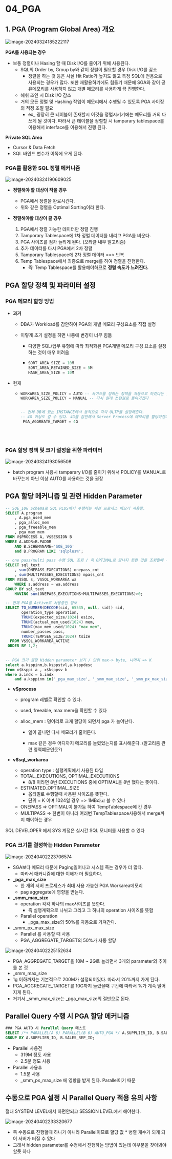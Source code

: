 # 04_PGA



## 1. PGA (Program Global Area) 개요

![image-20240324185222117](./04_PGA.assets/image-20240324185222117.png)

**PGA를 사용되는 경우**

- 보통 정렬이나 Hasing 할 때 Disk I/O를 줄이기 위해 사용된다.
  - SQL의 Order by, Group by와 같이 정렬이 필요할 경우 Disk  I/O를 감소
    - 정렬을 하는 것 등은 사실 Hit Ratio가 높지도 않고 특정 SQL에 전용으로 사용되는 경우가 많다. 또한 재활용하기에도 힘들기 때문에 SGA와 같이 공유메모리를 사용하지 않고 개별 메모리를 사용하게 끔 진행한다.
  - 해쉬 조인 시 Disk I/O 감소
  - 거의 모든 정렬 및 Hashing 작업이 메모리에서 수행될 수 있도록 PGA 사이징의 적정 조절 필요
    - ex_ 굉장히 큰 테이블이 존재할시 이것을 정렬시키기에는 메모리를 거의 다 쓰게 될 것이다. 따라서 큰 테이블을 정렬할 시 tamparary tablespace를 이용해서 interface를 이용해서 진행 된다.

**Private SQL Area**

- Cursor & Data Fetch
- SQL 바인드 변수가 이쪽에 오게 된다.



### PGA를 활용한 SQL 정렬 메커니즘

![image-20240324190609025](./04_PGA.assets/image-20240324190609025.png)

- **정렬해야 할 대상이 작을 경우**
  - PGA에서 정렬을 완료시킨다.
  - 위와 같은 정렬을 Optimal Sorting이라 한다.

- **정렬해야할 대상이 클 경우**
  1. PGA에서 정렬 가능한 데이터만 정렬 진행
  2. Tamporary Tablespace에 1차 정렬 데이터를 내리고 PGA를 비운다.
  3. PGA 사이즈를 점차 늘리게 된다. (오라클 내부 알고리즘)
  4. 추가 데이터를 다시 PGA에서 2차 정렬
  5. Tamporary Tablespace에 2차 정렬 데이터 ==> 반복
  6. Temp Tablespace에서 최종으로 merge를 하여 정렬을 진행한다.
     - 즉! Temp Tablespace를 활용해야하므로 **정렬 속도가 느려진다.**



## PGA 할당 정책 및 파라미터 설정

### PGA 메모리 할당 방법

- **과거**

  - DBA가 Workload를 감안하여 PGA의 개별 메모리 구성요소를 직접 설정

  - 이렇게 초기 설정을 하면 나중에 변경이 너무 힘듦

    - 다양한 SQL/업무 유형에 따라 최적화된 PGA개별 메모리 구성 요소를 설정하는 것이 매우 어려움

    - ```sql
      SORT_AREA_SIZE = 10M
      SORT_AREA_RETAINED_SIZE = 5M
      HASH_AREA_SIZE = 10M
      ```

- 현재

  - ```SQL
    WORKAREA_SIZE_POLICY = AUTO -- 사이즈를 정하는 정책을 자동으로 하겠다는 뜻
    WORKAREA_SIZE_POLICY = MANUAL -- 다시 원래 쓰던걸로 돌아가겠다
    
    
    -- 전체 DB에 있는 INSTANCE에서 동적으로 각각 OLTP를 설정해준다.
    -- 4G 이상도 갈 수 있다. 4G를 감안해서 Server Process에 메모리를 할당하겠다는 것이지 4G까지로 맞춘다는 것이 아니다.
     PGA_AGGREATE_TARGET = 4G
     
     
     
    ```



### PGA 할당 정책 및 크기 설정을 위한 파라미터

![image-20240324193056508](./04_PGA.assets/image-20240324193056508.png)

- batch program 사용시 tamparary I/O를 줄이기 위해서 POLICY를 MANUAL로 바꾸는게 아닌 이상 AUTO를 사용하는 것을 권장



## PGA 할당 메커니즘 및 관련 Hidden Parameter

```sql
-- SOE_10G Schema로 SQL PLUS에서 수행하는 세션 프로세스 메모리 사용량. 
SELECT A.program
	, A.pga_used_mem
	, pga_alloc_mem
	, pga_freeable_mem
	, pga_max_mem
FROM V$PROCESS A, V$SESSION B 
WHERE A.ADDR=B.PADDR 
	AND B.SCHEMANAME='SOE_10G' 
	and B.PROGRAM LIKE 'sqlplus%';

-- one pass/multi pass 수행 SQL 조회 / 즉 OPTIMAL로 끝나지 못한 것들 조회할때 사용
SELECT sql_text
	, sum(ONEPASS_EXECUTIONS) onepass_cnt
	, sum(MULTIPASSES_EXECUTIONS) mpass_cnt 
FROM V$SQL s, V$SQL_WORKAREA wa 
	WHERE s.address = wa.address 
GROUP BY sql_text 
	HAVING sum(ONEPASS_EXECUTIONS+MULTIPASSES_EXECUTIONS)>0;

-- 현재 PGA를 Active로 사용중인 정보
SELECT TO_NUMBER(DECODE(sid, 65535, null, sid)) sid,
       operation_type operation,
       TRUNC(expected_size/1024) esize,
       TRUNC(actual_mem_used/1024) mem,
       TRUNC(max_mem_used/1024) "max mem",
       number_passes pass,
       TRUNC(TEMPSEG_SIZE/1024) tsize
  FROM V$SQL_WORKAREA_ACTIVE
 ORDER BY 1,2;
 
 
-- PGA 크기 결정 Hidden parameter 보기 / 단위 max-> byte, 나머지 => K
select a.ksppinm,b.ksppstvl,a.ksppdesc 
from x$ksppi a , x$ksppsv b
where a.indx = b.indx 
	and a.ksppinm in('_pga_max_size', '_smm_max_size', '_smm_px_max_size');


```

- **v$process**

  - program 레벨로 확인할 수 있다.

  - used, freeable, max mem을 확인할 수 있다

  - alloc_mem : 덩어리로 크게 할당이 되면서 pga 가 늘어난다.

    - 일이 끝나면 다시 메모리가 줄어든다.

    - max 같은 경우 어디까지 메모리를 늘렸었는지를 표시해준다. 
      (알고리즘 관련 영역떄문인듯?)

      

- **v$sql_workarea**

  - operation type : 실행계획에서 사용된 타입
  - TOTAL_EXECUTIONS, OPTIMAL_EXECUTIONS
    - 8/8 이라면 8번  EXECUTIONS 중에 OPTIMAL을 8번 했다는 뜻이다.
  - ESTIMATED_OPTIMAL_SIZE
    - 옵티멀로 수행할때 사용된 사이즈를 뜻한다.
    - 단위 = K 이며 1024일 경우 => 1MB라고 볼 수 있다
  - ONEPASS => OPTIMAL이 불가능 하여 TempTablespace에 간 경우
  - MULTIPASS => 한번이 아니라 여러번 TempTablespace사용해서 merge까지 해야하는 경우



SQL DEVELOPER 에서 SYS 계정은 실시간 SQL 모니터를 사용할 수 있다



### PGA 크기를 결정하는 Hidden Parameter

![image-20240402223706574](./04_PGA.assets/image-20240402223706574.png)

- SGA보다 메모리 때문에 Paging일어나고 시스템 죽는 경우가 더 많다.
  - 따라서 매커니즘에 대한 이해가 더 필요하다.
- **_pga_max_size**
  - 한 개의 서버 프로세스가 최대 사용 가능한 PGA Workarea메모리 
  - pag aggregate에 영향을 받는다.
- **_smm_max_size**
  - operation 각각 하나의 max사이즈를 뜻한다.
    - 즉 실행계획으로 나뉘고 그리고 그 하나의 operation 사이즈를 뜻함
  - Parallel operation
    - _pga_max_size의 50%를 자동으로 가져간다.
- _smm_px_max_size
  - Parallel 를 사용할 때 사용
  - PGA_AGGREGATE_TARGET의 50%가 자동 할당



![image-20240402225152634](./04_PGA.assets/image-20240402225152634.png)

- PGA_AGGREGATE_TARGET을 10M ~ 2G로 늘리면서 3개의 parameter의 추이를 본 것
-  _smm_max_size
  - 1g 이하까지는 기본적으로 200M가 설정되어있다. 따라서 20%까지 가게 된다.
  - PGA_AGGREGATE_TARGET를 10G까지 늘렸을때 구간에 따라서 %가 계속 떨어지게 된다.
  - 거기서 _smm_max_size는 _pga_max_size의 절반으로 된다.



## Parallel Query 수행 시 PGA 할당 메커니즘

```sql
### PGA AUTO 시 Parallel Query 테스트
SELECT /*+ PARALLEL(A 6) PARALLEL(B 6) AUTO_PGA */ A.SUPPLIER_ID, B.SALES_REP_ID, SUM(B.ORDER_TOTAL), COUNT(*) FROM ORDER_ITEMS A, ORDERS B WHERE A.ORDER_ID = B.ORDER_ID 
GROUP BY A.SUPPLIER_ID, B.SALES_REP_ID;
```

- Parallel 사용전
  - 319M 정도 사용
  - 2.5분 정도 사용
- Parallel 사용후
  - 1.5분 사용
  - _smm_px_max_size 에 영향을 받게 된다. Parallel이기 때문



## 수동으로 PGA 설정 시 Parallel Query 적용 유의 사항



절대 SYSTEM LEVEL에서 하면안되고 SESSION LEVEL에서 해야한다.

![image-20240402233320677](./04_PGA.assets/image-20240402233320677.png)

- 즉 수동으로 진행할때 하나가 아니라 Parallel이므로  할당 값 * 병렬 개수가 되게 되어 서버가 터질 수 있다
- 그래서 hidden parameter를 수정해서 진행하는 방법이 있는데 이부분을 찾아봐야할듯 하다

















